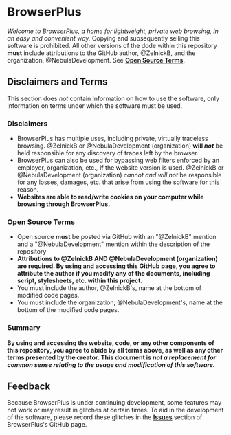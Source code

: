 # BrowserPlus
*Welcome to BrowserPlus, a home for lightweight, private web browsing, in an easy and convenient way.*
Copying and subsequently selling this software is prohibited. All other versions of the dode within this repository **must** include attributions to the GitHub author, @ZelnickB, and the organization, @NebulaDevelopment. See [**Open Source Terms**](https://github.com/nebuladevelopment/BrowserPlus#open-source-terms).
## Disclaimers and Terms
This section does *not* contain information on how to use the software, only information on terms under which the software must be used.
### Disclaimers
* BrowserPlus has multiple uses, including private, virtually traceless browsing. @ZelnickB or @NebulaDevelopment (organization) **will *not*** be held responsible for any discovery of traces left by the browser.
* BrowserPlus can also be used for bypassing web filters enforced by an employer, organization, etc., **if** the website version is used. @ZelnickB or @NebulaDevelopment (organization) *cannot and will not* be responsible for any losses, damages, etc. that arise from using the software for this reason.
* **Websites are able to read/write cookies on your computer while browsing through BrowserPlus.**
### Open Source Terms
* Open source **must** be posted via GitHub with an "@ZelnickB" mention and a "@NebulaDevelopment" mention within the description of the repository
* **Attributions to @ZelnickB  AND @NebulaDevelopment (organization)  are required. By using and accessing this GitHub page, you agree to attribute the author if you modify any of the documents, including script, stylesheets, etc. within this project.**
* You must include the author, @ZelnickB's, name at the bottom of modified code pages.
* You must include the organization, @NebulaDevelopment's, name at the bottom of the modified code pages.
### Summary
**By using and accessing the website, code, or any other components of this repository, you agree to abide by all terms above, as well as any other terms presented by the creator. This document is *not a replacement for common sense relating to the usage and modification of this software.***
## Feedback
Because BrowserPlus is under continuing development, some features may not work or may result in glitches at certain times. To aid in the development of the software, please record these glitches in the [**Issues**](https://github.com/nebuladevelopment/BrowserPlus/issues) section of BrowserPlus's GitHub page.
